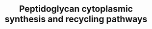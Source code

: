 ---
annotations:
- id: PW:0000250
  parent: classic metabolic pathway
  type: Pathway Ontology
  value: peptidoglycan biosynthetic pathway
authors:
- Jpg64
- Egonw
- Khanspers
description: PG cytoplasmic synthesis and recycling pathways in E. coli
last-edited: 2021-04-26
organisms:
- Escherichia coli
redirect_from:
- /index.php/Pathway:WP5060
- /instance/WP5060
- /instance/WP5060_r123880
revision: r123880
schema-jsonld:
- '@context': https://schema.org/
  '@id': https://wikipathways.github.io/pathways/WP5060.html
  '@type': Dataset
  creator:
    '@type': Organization
    name: WikiPathways
  description: PG cytoplasmic synthesis and recycling pathways in E. coli
  keywords:
  - 1,6-anhMurNAc
  - 1,6-anhydro-N-acetylmuramyl-L-alanine amidase (AmpD)
  - Acetyl-CoA
  - D-Ala
  - D-Ala-D-Ala
  - D-alanine
  - D-glucosamine-6-phosphate
  - D-glutamate
  - Diaminopimelic acid
  - Fructose-6-phosphate
  - GlcNAc
  - GlcNAc-1,6-anhMurNAc-L-Ala-gamma-D-Glu-meso-DAP-D-Ala
  - GlcNAc-6-P
  - Glucosamine-1P
  - L-Ala-gamma-D-Glu-meso-DAP
  - L-Ala-gamma-D-Glu-meso-DAP-D-Ala
  - L-alanine
  - L-glutamate
  - MurNAc
  - MurNAc 6-phosphate
  - Murein tetrapeptide carboxypeptidase (LdcA)
  - N-acetylglucosamine-1-phosphate
  - NADPH
  - Penicillin-binding protein 1A
  - Penicillin-binding protein 1B
  - Penicillin-binding protein 1C
  - Penicillin-binding protein 2(Peptidoglycan D,D-transpeptidase MrdA}
  - Penicillin-binding protein 3(Peptidoglycan D,D-transpeptidase FtsI)
  - Peptidoglycan Layer
  - UDP-GlcNAc
  - UDP-GlcNAc-enolpyruvate
  - UDP-MurNAc
  - UDP-MurNAc-L-Ala
  - UDP-MurNAc-L-Ala-D-Glu
  - UDP-MurNAc-L-Ala-gamma-D-Glu-meso-DAP
  - UDP-MurNAc-L-Ala-gamma-D-Glu-meso-DAP-D-Ala-D-Ala
  - UND-PP-MurNAc-L-Ala-D-Glu-meso-DAP-D-Ala-D-Ala
  - UTP
  - Undecaprenyl phosphate
  - Undecaprenyl pyrophosphate
  - Undecaprenyl-diphosphatase
  - Undecaprenyl-diphospho-N-acetylmuramoyl-(N-acetylglucosamine)-L-alanyl-D-glutamyl-meso-2,6-diaminopimeloyl-D-alanyl-D-alanine
  - alr
  - ampG
  - anmK
  - dadX
  - ddlB
  - ftsW
  - glmM
  - glmS
  - glmU
  - glutamine
  - mpl
  - mraY
  - mtgA
  - murA
  - murB
  - murC
  - murD
  - murE
  - murF
  - murG
  - murI
  - murJ
  - murP
  - murQ
  - nagA
  - nagB
  - nagK
  - nagZ
  - phosphoenolpyruvate
  license: CC0
  name: Peptidoglycan cytoplasmic synthesis and recycling pathways
seo: CreativeWork
title: Peptidoglycan cytoplasmic synthesis and recycling pathways
wpid: WP5060
---